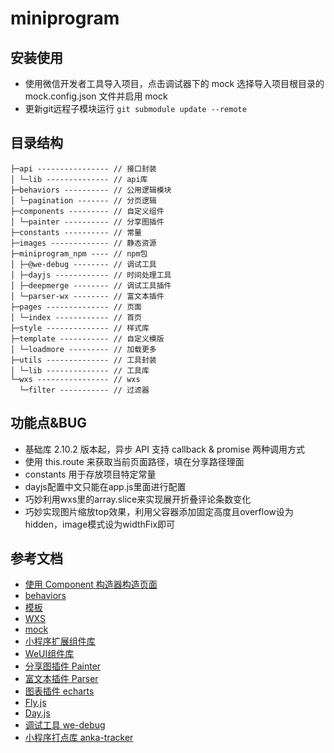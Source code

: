 # miniprogram

## 安装使用
- 使用微信开发者工具导入项目，点击调试器下的 mock 选择导入项目根目录的 mock.config.json 文件并启用 mock
- 更新git远程子模块运行 `git submodule update --remote`

## 目录结构
```
├─api ---------------- // 接口封装
│ └─lib -------------- // api库
├─behaviors ---------- // 公用逻辑模块
│ └─pagination ------- // 分页逻辑
├─components --------- // 自定义组件
│ └─painter ---------- // 分享图插件
├─constants ---------- // 常量
├─images ------------- // 静态资源
├─miniprogram_npm ---- // npm包
│ ├─@we-debug -------- // 调试工具
│ ├─dayjs ------------ // 时间处理工具
│ ├─deepmerge -------- // 调试工具插件
│ └─parser-wx -------- // 富文本插件
├─pages -------------- // 页面
│ └─index ------------ // 首页
├─style -------------- // 样式库
├─template ----------- // 自定义模版
│ └─loadmore --------- // 加载更多
├─utils -------------- // 工具封装
│ └─lib -------------- // 工具库
└─wxs ---------------- // wxs
  └─filter ----------- // 过滤器
```

## 功能点&BUG
- 基础库 2.10.2 版本起，异步 API 支持 callback & promise 两种调用方式
- 使用 this.route 来获取当前页面路径，填在分享路径理面
- constants 用于存放项目特定常量
- dayjs配置中文只能在app.js里面进行配置
- 巧妙利用wxs里的array.slice来实现展开折叠评论条数变化
- 巧妙实现图片缩放top效果，利用父容器添加固定高度且overflow设为hidden，image模式设为widthFix即可

## 参考文档
- [使用 Component 构造器构造页面](https://developers.weixin.qq.com/miniprogram/dev/framework/custom-component/component.html)
- [behaviors](https://developers.weixin.qq.com/miniprogram/dev/framework/custom-component/behaviors.html)
- [模板](https://developers.weixin.qq.com/miniprogram/dev/reference/wxml/template.html)
- [WXS](https://developers.weixin.qq.com/miniprogram/dev/framework/view/wxs/)
- [mock](https://developers.weixin.qq.com/miniprogram/dev/devtools/api-mock.html)
- [小程序扩展组件库](https://developers.weixin.qq.com/miniprogram/dev/extended/component-plus/)
- [WeUI组件库](https://developers.weixin.qq.com/miniprogram/dev/extended/weui/)
- [分享图插件 Painter](https://github.com/Kujiale-Mobile/Painter)
- [富文本插件 Parser](https://github.com/jin-yufeng/Parser)
- [图表插件 echarts](https://github.com/ecomfe/echarts-for-weixin)
- [Fly.js](https://github.com/wendux/fly)
- [Day.js](https://day.js.org/zh-CN/)
- [调试工具 we-debug](https://github.com/dlhandsome/we-debug)
- [小程序打点库 anka-tracker](https://github.com/iException/anka-tracker)